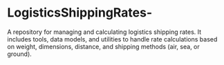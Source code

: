 # LogisticsShippingRates-
A repository for managing and calculating logistics shipping rates. It includes tools, data models, and utilities to handle rate calculations based on weight, dimensions, distance, and shipping methods (air, sea, or ground).

